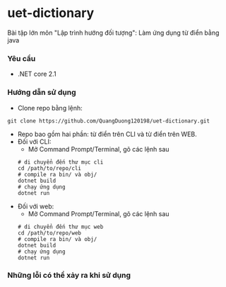 # uet-dictionary
Bài tập lớn môn "Lập trình hướng đối tượng": Làm ứng dụng từ điển bằng java

### Yêu cầu
* .NET core 2.1

### Hướng dẫn sử dụng
* Clone repo bằng lệnh:
```shell
git clone https://github.com/QuangDuong120198/uet-dictionary.git
```
* Repo bao gồm hai phần: từ điển trên CLI và từ điển trên WEB.
* Đối với CLI:
    * Mở Command Prompt/Terminal, gõ các lệnh sau
    ```shell
    # di chuyển đến thư mục cli
    cd /path/to/repo/cli
    # compile ra bin/ và obj/
    dotnet build
    # chạy ứng dụng
    dotnet run
    ```
* Đối với web:
    * Mở Command Prompt/Terminal, gõ các lệnh sau
    ```shell
    # di chuyển đến thư mục web
    cd /path/to/repo/web
    # compile ra bin/ và obj/
    dotnet build
    # chạy ứng dụng
    dotnet run
    ```

### Những lỗi có thể xảy ra khi sử dụng
